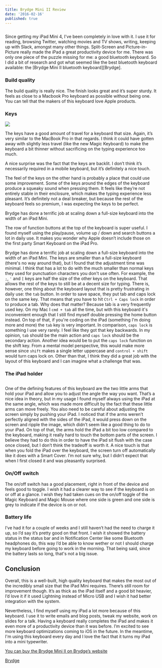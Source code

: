 ```yaml
---
title: Brydge Mini II Review
date: '2016-02-16'
published: true
---
```


<figure class="figure--flush">
  <img src="http://d.pr/i/15fR5/4ENdFiLc+" alt="">
</figure>

Since getting my iPad Mini 4, I've been completely in love with it. I use it for reading, browsing Twitter, watching movies and TV shows, writing, keeping up with Slack, amongst many other things. Split-Screen and Picture-in-Picture really made the iPad a great productivity device for me. There was only one piece of the puzzle missing for me: a good bluetooth keyboard. So I did a bit of research and got what seemed like the best bluetooth keyboard available: the [Brydge Mini II bluetooth keyboard][Brydge].

### Build quality
The build quality is really nice. The finish looks great and it’s super sturdy. It feels as close to a Macbook Pro keyboard as possible without being one. You can tell that the makers of this keyboard love Apple products.

### Keys

![](http://d.pr/i/1gT6s/18qUJdai+)

The keys have a good amount of travel for a keyboard that size. Again, it’s very similar to the MacBook Pro in that regards. I think it could have gotten away with slightly less travel (like the new Magic Keyboard) to make the keyboard a bit thinner without sacrificing on the typing experience too much.

A nice surprise was the fact that the keys are backlit. I don’t think it’s necessarily required in a mobile keyboard, but it’s definitely a nice touch.

The feel of the keys on the other hand is probably a place that could use some improvement. Some of the keys around the edges of the keyboard produce a squeaky sound when pressing them. It feels like they’re not entirely stable in their enclosure, which makes the typing experience less pleasant. It’s definitely not a deal breaker, but because the rest of the keyboard feels so premium, I was expecting the keys to be perfect.

<p class="pull-quote">Brydge has done a terrific job at scaling down a full-size keyboard into the width of an iPad Mini.</p>

The row of function buttons at the top of the keyboard is super useful. I found myself using the play/pause, volume up / down and search buttons a lot in daily use. It makes you wonder why Apple doesn’t include those on the first party Smart Keyboard on the iPad Pro.

Brydge has done a terrific job at scaling down a full-size keyboard into the width of an iPad Mini. The keys are smaller than a full-size keyboard (there's no way around that), but I found that the adjustment time was minimal. I think that has a lot to do with the much smaller than normal keys they used for punctuation characters you don't use often. For example, the `;`, `'` and `[` keys are half the size of the other keys on the keyboard. That allows the rest of the keys to still be at a decent size for typing. There is, however, one thing about the keyboard layout that is pretty frustrating in daily use: the `tab` button. In order to save space, they put tab and caps lock on the same key. That means that you have to hit `Ctrl + Caps lock` in order to produce a tab. Why does that matter? Because tab is a very frequently used key. On my Mac I `cmd + tab` all the time, but with this keyboard it's inconvenient enough that I still find myself double pressing the home button instead. On top of that, if you're coding on the iPad (something I'm doing more and more) the `tab` key is very important. In comparison, `caps lock` is something I use very rarely. I feel like they got that key backwards. In my opinion, `tab` should be the main action and `caps lock` should be the secondary action. Another idea would be to put the `caps lock` function on the shift key. From a mental model perspective, this would make more sense since `shift` makes a single letter uppercase and `control + shift` would turn caps lock on. Other than that, I think they did a great job with the layout of this keyboard and I can imagine what a challenge that was.

### The iPad holder

<figure class="figure--half-right">
  <img src="http://d.pr/i/1jkA4/sdUYKubr+" alt="">
</figure>

One of the defining features of this keyboard are the two little arms that hold your iPad and allow you to adjust the angle the way you want. That’s a nice idea in theory, but in my usage I found myself always using the iPad at the same angle, which was made more difficult by the fact that these little arms can move freely. You also need to be careful about adjusting the screen simply by pushing your iPad. I noticed that if the arms weren’t perfectly aligned with the sides of the iPad, it would press down on the screen and ripple the image, which didn’t seem like a good thing to do to your iPad. On top of that, the arms hold the iPad a bit too low compared to the keyboard, making it really hard to touch the bottom parts of the screen. I believe they had to do this in order to have the iPad sit flush with the case once closed, but I don’t think the tradeoff is worth it. A nice touch is that when you fold the iPad over the keyboard, the screen turn off automatically like it does with a Smart Cover. I’m not sure why, but I didn’t expect that when I first closed it and was pleasantly surprised.

### On/Off switch
The on/off switch has a good placement, right in front of the device and feels good to toggle. I wish it had a clearer way to see if the keyboard is on or off at a glance. I wish they had taken cues on the on/off toggle of the Magic Keyboard and Magic Mouse where one side is green and one side is grey to indicate if the device is on or not.

### Battery life
I’ve had it for a couple of weeks and I still haven’t had the need to charge it up, so I’d say it’s pretty good on that front. I wish it showed the battery status in the status bar and in Notification Center like some Bluetooth headphones do, this way I’d be able to know wether or not I should charge my keyboard before going to work in the morning. That being said, since the battery lasts so long, that's not a big issue.

## Conclusion
Overall, this is a well-built, high quality keyboard that makes the most out of the incredibly small size that the iPad Mini requires. There’s still room for improvement though. It’s as thick as the iPad itself and a good bit heavier, I’d love it if it used Lightning instead of Micro USB and I wish it had better integration with the system.

Nevertheless, I find myself using my iPad a lot more because of this keyboard. I use it to write emails and blog posts, tweak my website, work on slides for a talk. Having a keyboard really completes the iPad and makes it even more of a productivity device than it was before. I’m excited to see more keyboard optimizations coming to iOS in the future. In the meantime, I'm using this keyboard every day and I love the fact that it turns my iPad into a mini typewriter.

[You can buy the Brydge Mini II on Brydge’s website](http://www.brydgekeyboards.com/products/brydgemini-ii?variant=8305506753)

[Brydge](http://www.brydgekeyboards.com/products/brydgemini-ii?variant=8305506753)